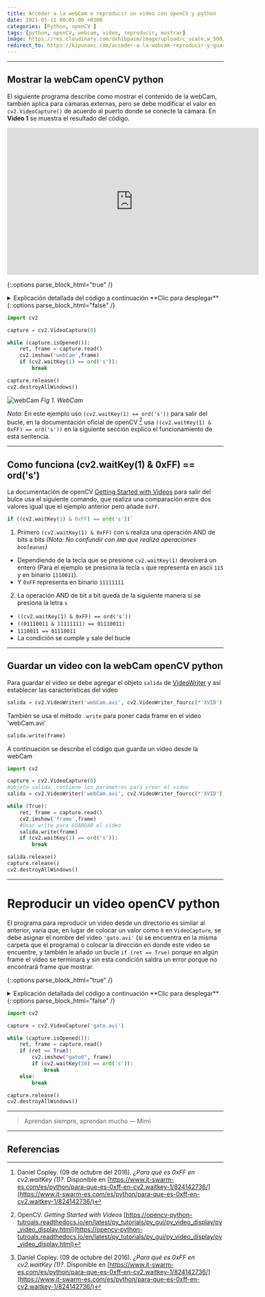 ```yaml
---
title: Acceder a la webCam o reproducir un video con openCV y python
date: 2021-05-11 00:01:00 +0300
categories: [Python, openCV ]
tags: [python, openCV, webcam, video, reproducir, mostrar]   
image: https://res.cloudinary.com/dxh1bpaim/image/upload/c_scale,w_500/v1621181124/kipunaEC/webCam/portada_qy7jvz.gif
redirect_to: https://kipunaec.com/acceder-a-la-webcam-reproducir-y-guardar-un-video-con-python-opencv/
---
```


***

## Mostrar la webCam openCV python

El siguiente programa describe como mostrar el contenido de la webCam, también aplica para cámaras externas, pero se debe modificar el valor en `cv2.VideoCapture()` de acuerdo al puerto donde se conecte la cámara. En **Video 1** se muestra el resultado del código.

<div class="embed-container">

<iframe width="586" height="342" src="https://www.youtube.com/embed/oo7trH7hnYc" frameborder="0" allow="accelerometer; autoplay; clipboard-write; encrypted-media; gyroscope; picture-in-picture" allowfullscreen></iframe>

</div>

{::options parse_block_html="true" /}

<details>
<summary markdown='span'> Explicación detallada del código a continuación **Clic para desplegar** 
</summary>

1. `import cv2`, importar la librería de openCV 
2. `capture = cv2.VideoCapture(0)`, crear un objeto `capture` de `VideoCapture(0)`
 * Tiene como argumento `0` para leer la webCam. También recibe valores como -1, 1, etc si se conecta en otros puertos otras cámaras.
3. `while (capture.isOpened()):`
 * `capture.isOpened()` Devuelve `True` si la captura de video ya se ha inicializado.
4. `ret, frame = capture.read()`, usa el objeto `capture` para leer la información de la webCam
 * `frame` información del video frame por frame
 * `ret` valor booleano `TRUE` si `frame` es leído correctamente 
5. `if (cv2.waitKey(1) == ord('s')):`, sentencia  [if](https://docs.python.org/3/tutorial/controlflow.html) compara dos valores, si se cumple la condición termina el bucle.
 * `cv2.waitKey(1)`, si una tecla es presionada, regresa un valor de acuerdo al código [ascii](http://www.asciitable.com/), mientras no se presione una tecla devuelve el valor de `-1` 
 * `ord('s')` la función [ord](https://docs.python.org/3/library/functions.html#ord) recibe un caracter y devuelve un valor que representa a ese caracter.
 * La condición [^1]  queda de la siguiente manera: `(cv2.waitKey(1) == ord('s'))` --> `1110011 == 01110011` (Cuando se cuple, sale del bucle)
6. `capture.release()` para liberar la captura
7. `cv2.destroyAllWindows()` cerrar todas las ventanas

</details>
{::options parse_block_html="false" /} 
  

```python
import cv2

capture = cv2.VideoCapture(0)

while (capture.isOpened()):
    ret, frame = capture.read()
    cv2.imshow('webCam',frame)
    if (cv2.waitKey(1) == ord('s')):
        break

capture.release()
cv2.destroyAllWindows()
```

![webCam](https://res.cloudinary.com/dxh1bpaim/image/upload/c_scale,w_400/v1621899376/kipunaEC/webCam/miniatura00_kdoten.png)
_Fig 1. WebCam_

*Nota:* En este ejemplo uso `(cv2.waitKey(1) == ord('s'))` para salir del bucle, en la documentación oficial de openCV [^2]  usa `((cv2.waitKey(1) & 0xFF) == ord('s'))` en la siguiente sección explico el funcionamiento de esta sentencia.



***

## Como funciona (cv2.waitKey(1) & 0xFF) == ord('s')

La documentación de openCV [Getting Started with Videos](https://opencv-python-tutroals.readthedocs.io/en/latest/py_tutorials/py_gui/py_video_display/py_video_display.html) para salir del bulce usa el siguiente comando, que realiza una comparación entre dos valores igual que el ejemplo anterior pero añade `0xFF`.  
```python
if ((cv2.waitKey(1) & 0xFF) == ord('s'))`
```

1. Primero `(cv2.waitKey(1) & 0xFF)` con `&` realiza una operación AND de bits a bits *(Nota: No confundir con `AND` que realiza operaciones `booleanas`)* 
 * Dependiendo de la tecla que se presione `cv2.waitKey(1)` devolverá un entero (Para el ejemplo se presiona la tecla `s` que representa en ascii `115` y en binario `1110011`). 
 * Y `0xFF` representa en binario `11111111`
2. La operación AND de bit a bit queda de la siguiente manera si se presiona la letra `s`
 * `((cv2.waitKey(1) & 0xFF) == ord('s'))`
 * `((01110011 & 11111111) == 01110011)`
 * `1110011 == 01110011`
 * La condición se cumple y sale del bucle

***

## Guardar un video con la webCam openCV python

Para guardar el video se debe agregar el objeto `salida` de [VideoWriter](../VideoWriter-openCV-python/) y así establecer las características del video

```python
salida = cv2.VideoWriter('webCam.avi', cv2.VideoWriter_fourcc(*'XVID'), 10, (640,480))
```
También  se usa el método `.write` para poner cada frame en el video 'webCam.avi'
```python
salida.write(frame)
```
A continuación se describe el código que guarda un video desde la webCam

```python
import cv2

capture = cv2.VideoCapture(0)
#objeto salida, contiene los parámetros para crear el video
salida = cv2.VideoWriter('webCam.avi', cv2.VideoWriter_fourcc(*'XVID'), 10, (640,480))

while (True):
    ret, frame = capture.read()
    cv2.imshow('frame',frame)
    #Usar write para GUARDAR el video
    salida.write(frame)
    if (cv2.waitKey(1) == ord('s')):
        break

salida.release()
capture.release()
cv2.destroyAllWindows()
```
***

# Reproducir un video openCV python 

El programa para reproducir un video desde un directorio es similar al anterior, varía que, en lugar de colocar un valor como `0` en `VideoCapture`, se debe asignar el nombre del video `'gato.avi'` (si se encuentra en la misma carpeta que el programa) o colocar la dirección en donde este video se encuentre, y también le añado un bucle `if (ret == True)` porque en algún frame el video se terminará y sin esta condición saldra un error porque no encontrará frame que mostrar. 

{::options parse_block_html="true" /}

<details>
<summary markdown='span'> Explicación detallada del código a continuación **Clic para desplegar** 
</summary>

1. `import cv2`, importar la librería de openCV 
2. `capture = cv2.VideoCapture('gato.avi')`, crear un objeto `capture` de `VideoCapture(0)`
 * Tiene como argumento entre comillas el nombre del video. También se puede usar el path del video `cv2.VideoCapture('/home/noemi/Escritorio/reproducir_Videos/gato.avi')`
3. `while (capture.isOpened()):`
 * `capture.isOpened()` Devuelve `True` si la captura de video ya se ha inicializado.
4. `ret, frame = capture.read()`, usa el objeto `capture` para leer la información de la webCam
 * `frame` información del video frame por frame
 * `ret` valor booleano `TRUE` si el `frame` es leído correctamente 
5. `if (ret == True)`, si `ret` es `True` ejecutará lo que este dentro de la sentencia `if`. 
6. `if (cv2.waitKey(30) == ord('s')):`, sentencia  [if](https://docs.python.org/3/tutorial/controlflow.html) compara dos valores, si se cumple la condición termina el bucle.
 * `cv2.waitKey(30)`, si una tecla es presionada, regresa un valor de acuerdo al código [ascii](http://www.asciitable.com/), mientras no se presione una tecla devuelve `-1`. *Nota: algunos videos pueden reproducirse mas rápido o mas lento de acuerdo a las características como el bitrate, openCV tratará de reproducir el archivo rápido, para modificar eso se puede variar el valor* de `cv2.waitKey(30)`
 * `ord('s')` la función [ord](https://docs.python.org/3/library/functions.html#ord) recibe un caracter y devuelve un valor que representa a ese caracter.
 * La condición [^1]  queda de la siguiente manera cuando se presiona la tecla `s`: `(cv2.waitKey(1) == ord('s'))` --> `01110011 == 01110011`
6. `capture.release()` para liberar la captura
7. `cv2.destroyAllWindows()` cerrar todas las ventanas

</details>
{::options parse_block_html="false" /} 

```python
import cv2

capture = cv2.VideoCapture('gato.avi')

while (capture.isOpened()):
    ret, frame = capture.read()
    if (ret == True):
        cv2.imshow("gato0", frame)
        if (cv2.waitKey(30) == ord('s')):
            break
    else:
        break

capture.release()
cv2.destroyAllWindows()
```

***

> Aprendan siempre, aprendan mucho — Mimi

***

## Referencias

[^1]: Daniel Copley. (09 de octubre del 2016). *¿Para qué es 0xFF en cv2.waitKey (1)?*. Disponible en [https://www.it-swarm-es.com/es/python/para-que-es-0xff-en-cv2.waitkey-1/824142736/](https://www.it-swarm-es.com/es/python/para-que-es-0xff-en-cv2.waitkey-1/824142736/)

[^2]: OpenCV. *Getting Started with Videos* [https://opencv-python-tutroals.readthedocs.io/en/latest/py_tutorials/py_gui/py_video_display/py_video_display.html](https://opencv-python-tutroals.readthedocs.io/en/latest/py_tutorials/py_gui/py_video_display/py_video_display.html)

